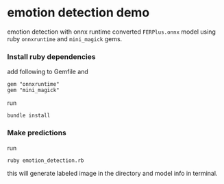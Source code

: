 # emotion detection demo

emotion detection with onnx runtime converted `FERPlus.onnx` model using ruby `onnxruntime` and `mini_magick` gems.

### Install ruby dependencies
add following to Gemfile and
```
gem "onnxruntime"
gem "mini_magick"
```
run
```
bundle install
```

### Make predictions
  
run
```
ruby emotion_detection.rb 
```
this will generate labeled image in the directory and model info in terminal.